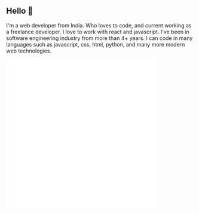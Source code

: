 ## Hello 👋

I'm a web developer from India. Who loves to code, and current working as a freelance developer. I love to work with react and javascript. I've been in software engineering industry from more than 4+ years. I can code in many languages such as javascript, css, html, python, and many more modern web technologies.

<div>
    <img src="example.svg" width="400" height="400" alt="css-in-readme">
</div>